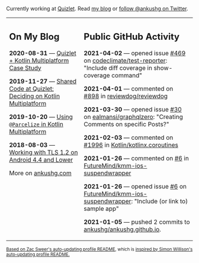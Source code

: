 Currently working at [Quizlet](https://quizlet.com/). Read [my blog](https://ankushg.com/) or [follow @ankushg on Twitter](https://twitter.com/ankushg).

<table><tr><td valign="top" width="40%">

## On My Blog
<!-- blog starts -->
**2020-08-31** — [Quizlet + Kotlin Multiplatform Case Study](https://ankushg.com/posts/quizlet-kotlin-multiplatform-case-study/)

**2019-11-27** — [Shared Code at Quizlet: Deciding on Kotlin Multiplatform](https://ankushg.com/posts/shared-code-kotlin-multiplatform/)

**2019-10-20** — [Using `@Parcelize` in Kotlin Multiplatform](https://ankushg.com/posts/multiplatform-parcelize/)

**2018-08-03** — [Working with TLS 1.2 on Android 4.4 and Lower](https://ankushg.com/posts/tls-1.2-on-android/)
<!-- blog ends -->
More on [ankushg.com](https://ankushg.com/)
</td><td valign="top" width="60%">

## Public GitHub Activity
<!-- githubActivity starts -->
**2021-04-02** — opened issue [#469](https://github.com/codeclimate/test-reporter/issues/469) on [codeclimate/test-reporter](https://api.github.com/repos/codeclimate/test-reporter): "Include diff coverage in show-coverage command"

**2021-04-01** — commented on [#898](https://github.com/reviewdog/reviewdog/issues/898#issuecomment-812200267) in [reviewdog/reviewdog](https://api.github.com/repos/reviewdog/reviewdog)

**2021-03-30** — opened issue [#30](https://github.com/ealmansi/graphqlzero/issues/30) on [ealmansi/graphqlzero](https://api.github.com/repos/ealmansi/graphqlzero): "Creating Comments on specific Posts?"

**2021-02-03** — commented on [#1996](https://github.com/Kotlin/kotlinx.coroutines/issues/1996#issuecomment-772852797) in [Kotlin/kotlinx.coroutines](https://api.github.com/repos/Kotlin/kotlinx.coroutines)

**2021-01-26** — commented on [#6](https://github.com/FutureMind/kmm-ios-suspendwrapper/issues/6#issuecomment-767657920) in [FutureMind/kmm-ios-suspendwrapper](https://api.github.com/repos/FutureMind/kmm-ios-suspendwrapper)

**2021-01-26** — opened issue [#6](https://github.com/FutureMind/kmm-ios-suspendwrapper/issues/6) on [FutureMind/kmm-ios-suspendwrapper](https://api.github.com/repos/FutureMind/kmm-ios-suspendwrapper): "Include (or link to) sample app"

**2021-01-05** — pushed 2 commits to [ankushg/ankushg.github.io](https://api.github.com/repos/ankushg/ankushg.github.io).
<!-- githubActivity ends -->
</td></tr></table>

<sub><a href="https://github.com/ZacSweers/ZacSweers">Based on Zac Sweer's auto-updating profile README</a>, which is <a href="https://simonwillison.net/2020/Jul/10/self-updating-profile-readme/">inspired by Simon Willison's auto-updating profile README.</a></sub>